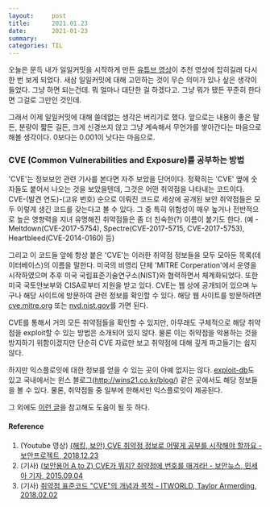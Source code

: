 ```yaml
---
layout:     post
title:      2021.01.23
date:       2021-01-23
summary:	
categories: TIL
---
```


오늘은 문득 내가 일일커밋을 시작하게 만든 [유튜브 영상](https://www.youtube.com/watch?v=V9AGvwPmnZU)이 추천 영상에 잡히길래 다시 한 번 보게 되었다. 새삼 일일커밋에 대해 고민하는 것이 무슨 의미가 있나 싶은 생각이 들었다. 그냥 하면 되는건데. 뭐 얼마나 대단한 걸 하겠다고. 그냥 뭐가 됐든 꾸준히 한다면 그걸로 그만인 것인데.

그래서 이제 일일커밋에 대해 쓸데없는 생각은 버리기로 했다. 앞으로는 내용이 좋은 말든, 분량이 짧든 길든, 크게 신경쓰지 않고 그냥 계속해서 무언가를 쌓아간다는 마음으로 해볼 생각이다. 0보다는 0.001이 낫다는 마음으로.

### CVE (Common Vulnerabilities and Exposure)를 공부하는 방법

'CVE'는 정보보안 관련 기사를 본다면 자주 보았을 단어이다. 정확히는 'CVE' 옆에 숫자들도 붙어서 나오는 것을 보았을텐데,
그것은 어떤 취약점을 나타내는 코드이다. CVE-(발견 연도)-(고유 번호) 순으로 이뤄진 코드로 세상에 공개된 보안 취약점들은 모두 이렇게 생긴 코드를 갖는다고 볼 수 있다. 그 중 특히 위험성이 매우 높거나 전반적으로 높은 영향력을 지녀 유명해진 취약점들은 좀 더 친숙한(?) 이름이 붙기도 한다. (예 - Meltdown(CVE-2017-5754), Spectre(CVE-2017-5715, CVE-2017-5753), Heartbleed(CVE-2014-0160) 등)

그리고 이 코드들 앞에 항상 붙은 'CVE'는 이러한 취약점 정보들을 모두 모아둔 목록(데이터베이스)의 이름을 말한다. 미국의 비영리 단체 'MITRE Corperation'에서 운영을 시작하였으며 추후 미국 국립표준기술연구소(NIST)와 협력하면서 체계화되었다. 또한 미국 국토안보부와 CISA로부터 지원을 받고 있다. CVE는 웹 상에 공개되어 있으며 누구나 해당 사이트에 방문하여 관련 정보를 확인할 수 있다. 해당 웹 사이트를 방문하려면 [cve.mitre.org](https://cve.mitre.org) 또는 [nvd.nist.gov](https://nvd.nist.gov)를 가면 된다.

CVE를 통해서 거의 모든 취약점들을 확인할 수 있지만, 아무래도 구체적으로 해당 취약점을 exploit할 수 있는 방법은 소개되어 있지 않다. 물론 이는 취약점을 악용하는 것을 방지하기 위함이겠지만 단순히 CVE 자료만 보고 취약점에 대해 깊게 파고들기는 쉽지 않다.

하지만 익스플로잇에 대한 정보를 얻을 수 있는 곳이 아예 없지는 않다. [exploit-db](https://www.exploit-db.com)도 있고 국내에서는 윈스 블로그(http://wins21.co.kr/blog/) 같은 곳에서도 해당 정보들을 볼 수 있다. 물론, 취약점들 중 일부에 한해서만 익스플로잇이 제공된다.

그 외에도 [이런 글](https://null-byte.wonderhowto.com/how-to/top-10-exploit-databases-for-finding-vulnerabilities-0189314/)을 참고해도 도움이 될 듯 하다.

#### Reference

1. (Youtube 영상) [(해킹, 보안) CVE 취약점 정보로 어떻게 공부를 시작해야 할까요 - 보안프로젝트, 2018.12.23](https://www.youtube.com/watch?v=bTe97xKx10M)
2. (기사) [(보안용어 A to Z) CVE가 뭐지? 취약점에 번호를 매겨라! - 보안뉴스, 민세아 기자, 2015.09.04](https://www.boannews.com/media/view.asp?idx=47656)
3. (기사) [취약점 표준코드 "CVE"의 개념과 목적 - ITWORLD, Taylor Armerding, 2018.02.02](https://www.itworld.co.kr/news/108107)